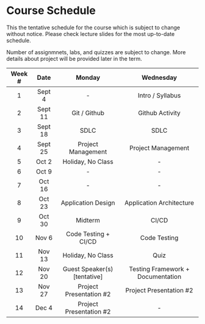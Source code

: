 # Course Schedule

This the tentative schedule for the course which is subject to change without notice. Please check lecture slides for the most up-to-date schedule.

Number of assignmnets, labs, and quizzes are subject to change. More details about project will be provided later in the term.

<!-- | **Week #** |                **Topic**                |
|:----------:|:---------------------------------------:|
|      1     |             Intro / Syllabus            |
|      2     |               Git / Github              |
|      3     |                   SDLC                  |
|      4     | Project Management + Quiz 1 [tentative] |
|      5     |         Application Architecture        |
|      6     |            Application Design           |
|      7     |           Midterm [tentative]           |
|      8     |   Continuous Integration + Deployment   |
|      9     |         Project Presentation #1         |
|     10     |        Code Testing + Frameworks        |
|     11     | Code Documentation + Quiz 2 [tentative] |
|     12     |       Guest Speaker(s) [tentative]      |
|     13     |         Project Presentation #2         | -->


| **Week #** | **Date** |          **Monday**          |           **Wednesday**           |
| :--------: | :------: | :--------------------------: | :-------------------------------: |
|     1      |  Sept 4  |              -               |         Intro / Syllabus          |
|     2      |  Sept 11 |         Git / Github         |          Github Activity          |
|     3      |  Sept 18 |             SDLC             |               SDLC                |
|     4      |  Sept 25 |      Project Management      |        Project Management         |
|     5      |   Oct 2  |      Holiday, No Class       |                 -                 |
|     6      |   Oct 9  |              -               |                 -                 |
|     7      |  Oct 16  |              -               |                 -                 |
|     8      |  Oct 23  |      Application Design      |     Application Architecture      |
|     9      |  Oct 30  |           Midterm            |               CI/CD               |
|     10     |   Nov 6  |     Code Testing + CI/CD     |           Code Testing            |
|     11     |  Nov 13  |      Holiday, No Class       |               Quiz                |
|     12     |  Nov 20  | Guest Speaker(s) [tentative] | Testing Framework + Documentation |
|     13     |  Nov 27  |   Project Presentation #2    |      Project Presentation #2      |
|     14     |   Dec 4  |   Project Presentation #2    |                 -                 |

<!-- | **Week #** |              **Topic**              | **Quiz** | **Lab** | **Assignment** |   **Project**    |
| :--------: | :---------------------------------: | :------: | :-----: | :------------: | :--------------: |
|     1      |          Intro / Syllabus           |          |         |                |                  |
|     2      |            Git / Github             |          |         |                |                  |
|     3      |                SDLC                 |          |  Lab 1  |       A1       |                  |
|     4      |         Project Management          |  Quiz 1  |  Lab 2  |       A2       |                  |
|     5      |      Application Architecture       |          |  Lab 3  |                | Project Proposal |
|     6      |         Application Design          |          |  Lab 4  |                |                  |
|     7      |         Midterm (tentative)         |          |         |                |                  |
|     8      | Continuous Integration + Deployment |          |  Lab 5  |       A3       |                  |
|     9      |       Project Presentation #1       |          |         |                |    Report #1     |
|     10     |      Code Testing + Frameworks      |          |  Lab 6  |       A4       |                  |
|     11     |         Code Documentation          |  Quiz 2  |  Lab 7  |                |                  |
|     12     |    Guest Speaker(s) [tentative]     |          |  Lab 8  |                |                  |
|     13     |       Project Presentation #2       |          |         |                |    Report #2     | -->
